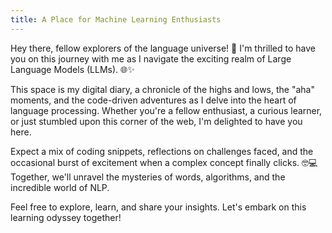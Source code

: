 ```yaml
---
title: A Place for Machine Learning Enthusiasts
---
```


Hey there, fellow explorers of the language universe! 👋 I'm thrilled to have you on this journey with me as I navigate the exciting realm of Large Language Models (LLMs). 🌐✨

This space is my digital diary, a chronicle of the highs and lows, the "aha" moments, and the code-driven adventures as I delve into the heart of language processing. Whether you're a fellow enthusiast, a curious learner, or just stumbled upon this corner of the web, I'm delighted to have you here.

Expect a mix of coding snippets, reflections on challenges faced, and the occasional burst of excitement when a complex concept finally clicks. 🤓💻 Together, we'll unravel the mysteries of words, algorithms, and the incredible world of NLP.

Feel free to explore, learn, and share your insights. Let's embark on this learning odyssey together!
